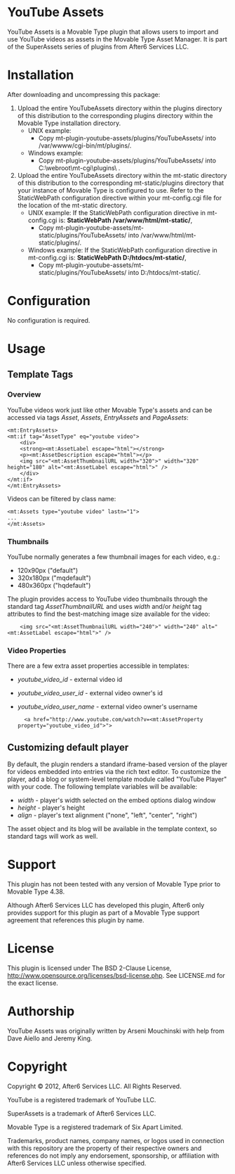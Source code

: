 # YouTube Assets

YouTube Assets is a Movable Type plugin that allows users to import and use YouTube videos as assets in the Movable Type Asset Manager.  It is part of the SuperAssets series of plugins from After6 Services LLC.

# Installation

After downloading and uncompressing this package:

1. Upload the entire YouTubeAssets directory within the plugins directory of this distribution to the corresponding plugins directory within the Movable Type installation directory.
    * UNIX example:
        * Copy mt-plugin-youtube-assets/plugins/YouTubeAssets/ into /var/wwww/cgi-bin/mt/plugins/.
    * Windows example:
        * Copy mt-plugin-youtube-assets/plugins/YouTubeAssets/ into C:\webroot\mt-cgi\plugins\ .
2. Upload the entire YouTubeAssets directory within the mt-static directory of this distribution to the corresponding mt-static/plugins directory that your instance of Movable Type is configured to use.  Refer to the StaticWebPath configuration directive within your mt-config.cgi file for the location of the mt-static directory.
    * UNIX example: If the StaticWebPath configuration directive in mt-config.cgi is: **StaticWebPath  /var/www/html/mt-static/**,
        * Copy mt-plugin-youtube-assets/mt-static/plugins/YouTubeAssets/ into /var/www/html/mt-static/plugins/.
    * Windows example: If the StaticWebPath configuration directive in mt-config.cgi is: **StaticWebPath D:/htdocs/mt-static/**,
        * Copy mt-plugin-youtube-assets/mt-static/plugins/YouTubeAssets/ into D:/htdocs/mt-static/.

# Configuration

No configuration is required.

# Usage

## Template Tags

### Overview

YouTube videos work just like other Movable Type's assets and can be accessed via tags *Asset*, *Assets*, *EntryAssets* and *PageAssets*:

    <mt:EntryAssets>
    <mt:if tag="AssetType" eq="youtube video">
        <div>
        <strong><mt:AssetLabel escape="html"></strong>
        <p><mt:AssetDescription escape="html"></p>
        <img src="<mt:AssetThumbnailURL width="320">" width="320" height="180" alt="<mt:AssetLabel escape="html">" />
        </div>
    </mt:if>
    </mt:EntryAssets>

Videos can be filtered by class name:

    <mt:Assets type="youtube video" lastn="1">
    ...
    </mt:Assets>

### Thumbnails
YouTube normally generates a few thumbnail images for each video, e.g.:

* 120x90px ("default")
* 320x180px ("mqdefault")
* 480x360px ("hqdefault")

The plugin provides access to YouTube video thumbnails through the standard tag *AssetThumbnailURL* and uses *width* and/or *height* tag attributes to find the best-matching image size available for the video:

        <img src="<mt:AssetThumbnailURL width="240">" width="240" alt="<mt:AssetLabel escape="html">" />

### Video Properties

There are a few extra asset properties accessible in templates:

* *youtube_video_id* - external video id
* *youtube_video_user_id* - external video owner's id
* *youtube_video_user_name* - external video owner's username

        <a href="http://www.youtube.com/watch?v=<mt:AssetProperty property="youtube_video_id">">

## Customizing default player

By default, the plugin renders a standard iframe-based version of the player for videos embedded into entries via the rich text editor. To customize the player, add a blog or system-level template module called "YouTube Player" with your code. The following template variables will be available:

* *width* - player's width selected on the embed options dialog window
* *height* - player's height
* *align* - player's text alignment ("none", "left", "center", "right")

The asset object and its blog will be available in the template context, so standard tags will work as well.

# Support

This plugin has not been tested with any version of Movable Type prior to Movable Type 4.38.

Although After6 Services LLC has developed this plugin, After6 only provides support for this plugin as part of a Movable Type support agreement that references this plugin by name.

# License

This plugin is licensed under The BSD 2-Clause License, http://www.opensource.org/licenses/bsd-license.php.  See LICENSE.md for the exact license.

# Authorship

YouTube Assets was originally written by Arseni Mouchinski with help from Dave Aiello and Jeremy King.

# Copyright

Copyright &copy; 2012, After6 Services LLC.  All Rights Reserved.

YouTube is a registered trademark of YouTube LLC.

SuperAssets is a trademark of After6 Services LLC.

Movable Type is a registered trademark of Six Apart Limited.

Trademarks, product names, company names, or logos used in connection with this repository are the property of their respective owners and references do not imply any endorsement, sponsorship, or affiliation with After6 Services LLC unless otherwise specified.
